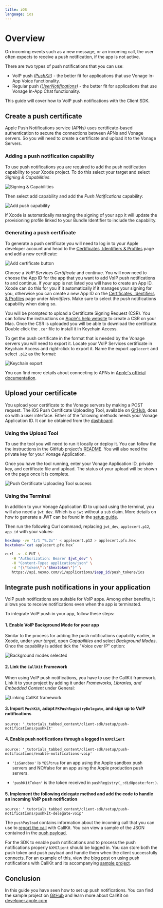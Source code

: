 ```yaml
---
title: iOS
language: ios
---
```


# Overview

On incoming events such as a new message, or an incoming call, the user often expects to receive a push notification, if the app is not active.

There are two types of push notifications that you can use:

* VoIP push *([PushKit](https://developer.apple.com/documentation/pushkit))* - the better fit for applications that use Vonage In-App Voice functionality.
* Regular push *([UserNotifications](https://developer.apple.com/documentation/usernotifications))* - the better fit for applications that use Vonage In-App Chat functionality.

This guide will cover how to VoIP push notifications with the Client SDK. 

## Create a push certificate

Apple Push Notifications service (APNs) uses certificate-based authentication to secure the connections between APNs and Vonage servers. So you will need to create a certificate and upload it to the Vonage Servers.

### Adding a push notification capability

To use push notifications you are required to add the push notification capability to your Xcode project. To do this select your target and select *Signing & Capabilities*:

![Signing & Capabilities](/images/client-sdk/push-notifications/signing.png)

Then select add capability and add the *Push Notifications* capability:

![Add push capability](/images/client-sdk/push-notifications/add-capability.png)

If Xcode is automatically managing the signing of your app it will update the provisioning profile linked to your Bundle Identifier to include the capability.

### Generating a push certificate

To generate a push certificate you will need to log in to your Apple developer account and head to the [Certificates, Identifiers & Profiles](https://developer.apple.com/account/resources/certificates/list) page and add a new certificate:

![Add certificate button](/images/client-sdk/push-notifications/add-certificate.png)

Choose a *VoIP Services Certificate* and continue. You will now need to choose the App ID for the app that you want to add VoIP push notifications to and continue. If your app is not listed you will have to create an App ID. Xcode can do this for you if it automatically if it manages your signing for you, otherwise you can create a new App ID on the [Certificates, Identifiers & Profiles](https://developer.apple.com/account/resources/certificates/list) page under *Identifiers*. Make sure to select the push notifications capability when doing so.

You will be prompted to upload a Certificate Signing Request (CSR). You can follow the instructions on [Apple's help website](https://help.apple.com/developer-account/#/devbfa00fef7) to create a CSR on your Mac. Once the CSR is uploaded you will be able to download the certificate. Double click the `.cer` file to install it in Keychain Access. 
 
To get the push certificate in the format that is needed by the Vonage servers you will need to export it. Locate your VoIP Services certificate in Keychain Access and right-click to export it. Name the export `applecert` and select `.p12` as the format:

![Keychain export](/images/client-sdk/push-notifications/keychain-export.png)

You can find more details about connecting to APNs in [Apple's official documentation](https://developer.apple.com/documentation/usernotifications/setting_up_a_remote_notification_server/establishing_a_certificate-based_connection_to_apns). 

## Upload your certificate

You upload your certificate to the Vonage servers by making a POST request. The iOS Push Certificate Uploading Tool, available on [GitHub](https://github.com/nexmo-community/ios-push-uploader), does so with a user interface. Either of the following methods needs your Vonage Application ID. It can be obtained from the [dashboard](https://dashboard.nexmo.com/voice/your-applications).

### Using the Upload Tool

To use the tool you will need to run it locally or deploy it. You can follow the the instructions in the GitHub project's [README](https://github.com/nexmo-community/ios-push-uploader#running-the-project). You will also need the private key for your Vonage Application. 

Once you have the tool running, enter your Vonage Application ID, private key, and certificate file and upload. The status of your upload will be shown on the page once it is complete. 

![Push Certificate Uploading Tool success](/images/client-sdk/push-notifications/pushupload.png)

### Using the Terminal

In addition to your Vonage Application ID to upload using the terminal, you will also need a `jwt_dev`. Which is a `jwt` without a `sub` claim. More details on how to generate a JWT can be found in the [setup guide](/tutorials/client-sdk-generate-test-credentials#generate-a-user-jwt).

Then run the following Curl command, replacing `jwt_dev`, `applecert.p12`, `app_id` with your values:

```sh
hexdump -ve '1/1 "%.2x"' < applecert.p12 > applecert.pfx.hex
hextoken=`cat applecert.pfx.hex`

curl -v -X PUT \
   -H "Authorization: Bearer $jwt_dev" \
   -H "Content-Type: application/json" \
   -d "{\"token\":\"$hextoken\"}" \
   https://api.nexmo.com/v1/applications/$app_id/push_tokens/ios
```

## Integrate push notifications in your application

VoIP push notifications are suitable for VoIP apps. Among other benefits, it allows you to receive notifications even when the app is terminated.

To integrate VoIP push in your app, follow these steps:

#### 1. Enable VoIP Background Mode for your app
   
Similar to the process for adding the push notifications capability earlier, in Xcode, under *your target*, open *Capabilities* and select *Background Modes*. Once the capability is added tick the "Voice over IP" option:
   
![Background modes selected](/images/client-sdk/push-notifications/background-modes.png)

#### 2. Link the `CallKit` Framework

When using VoIP push notifications, you have to use the CallKit framework. Link it to your project by adding it under _Frameworks, Libraries, and Embedded Content_ under General:

![Linking CallKit framework](/images/client-sdk/push-notifications/callkitframework.png)

#### 3. Import `PushKit`, adopt `PKPushRegistryDelegate`, and sign up to VoIP notifications

```tabbed_content
source: '_tutorials_tabbed_content/client-sdk/setup/push-notifications/pushkit'
```

#### 4. Enable push notifications through a logged in `NXMClient`

```tabbed_content
source: '_tutorials_tabbed_content/client-sdk/setup/push-notifications/enable-notifications-voip'
```

* `'isSandbox'` is `YES`/`true` for an app using the Apple sandbox push servers and NO/false for an app using the Apple production push servers.  

* `'pushKitToken'` is the token received in `pushRegistry(_:didUpdate:for:)`.

#### 5. Implement the following delegate method and add the code to handle an incoming VoIP push notification

```tabbed_content
source: '_tutorials_tabbed_content/client-sdk/setup/push-notifications/pushkit-delegate-voip'
```

The `pushPayload` contains information about the incoming call that you can use to [report the call](https://developer.apple.com/documentation/pushkit/responding_to_voip_notifications_from_pushkit) with CallKit. You can view a sample of the JSON contained in the [push payload](/client-sdk/in-app-voice/guides/push-notification-payload.md).

For the SDK to enable push notifications and to process the push notifications properly `NXMClient` should be logged in. You can store both the push token and push payload and handle them when the client successfully connects. For an example of this, view the [blog post](https://learn.vonage.com/blog/2021/01/28/handling-voip-push-notifications-with-callkit) on using push notifications with CallKit and its accompanying [sample project](https://github.com/nexmo-community/swift-phone-to-app-callkit).

## Conclusion

In this guide you have seen how to set up push notifications. You can find the sample project on [GitHub](https://github.com/nexmo-community/swift-phone-to-app-callkit) and learn more about CallKit on [developer.apple.com](https://developer.apple.com/documentation/callkit)
